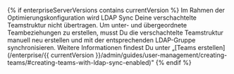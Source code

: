 {% if enterpriseServerVersions contains currentVersion %}
Im Rahmen der Optimierungskonfiguration wird LDAP Sync Deine verschachtelte Teamstruktur nicht übertragen. Um unter- und übergeordnete Teambeziehungen zu erstellen, musst Du die verschachtelte Teamstruktur manuell neu erstellen und mit der entsprechenden LDAP-Gruppe synchronisieren. Weitere Informationen findest Du unter „[Teams erstellen](/enterprise/{{ currentVersion }}/admin/guides/user-management/creating-teams/#creating-teams-with-ldap-sync-enabled)"
{% endif %}